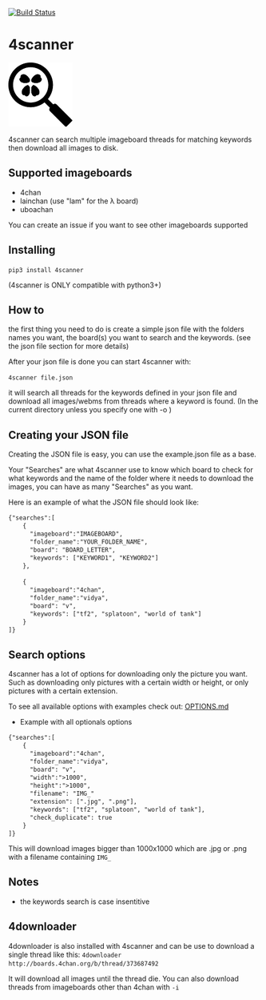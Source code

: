 [![Build Status](https://travis-ci.org/Lacsap-/4scanner.svg?branch=master)](https://travis-ci.org/Lacsap-/4scanner)
# 4scanner

![4scanner logo](logo/4scanner128.png)

4scanner can search multiple imageboard threads for matching keywords then download all images
to disk.

## Supported imageboards
- 4chan
- lainchan (use "lam" for the λ board)
- uboachan

You can create an issue if you want to see other imageboards supported

## Installing

``` pip3 install 4scanner ```

(4scanner is ONLY compatible with python3+)

## How to

the first thing you need to do is create a simple json file with the folders names
you want, the board(s) you want to search and the keywords.
(see the json file section for more details)

After your json file is done you can start 4scanner with:

``` 4scanner file.json ```

it will search all threads for the keywords defined in your json file and
download all images/webms from threads where a keyword is found. (In the current directory unless you specify one with -o )

## Creating your JSON file

Creating the JSON file is easy, you can use the example.json file as a base.

Your "Searches" are what 4scanner use to know which board to check for what keywords and the name of the folder where it needs to download the images, you can have as many "Searches" as you want.

Here is an example of what the JSON file should look like:
```
{"searches":[
    {
      "imageboard":"IMAGEBOARD",
      "folder_name":"YOUR_FOLDER_NAME",
      "board": "BOARD_LETTER",
      "keywords": ["KEYWORD1", "KEYWORD2"]
    },

    {
      "imageboard":"4chan",
      "folder_name":"vidya",
      "board": "v",
      "keywords": ["tf2", "splatoon", "world of tank"]
    }
]}
```

## Search options

4scanner has a lot of options for downloading only the picture you want. Such as downloading only pictures with a certain width or height, or only pictures with a certain extension.

To see all available options with examples check out: [OPTIONS.md](OPTIONS.md)

- Example with all optionals options
```
{"searches":[
    {
      "imageboard":"4chan",
      "folder_name":"vidya",
      "board": "v",
      "width":">1000",
      "height":">1000",
      "filename": "IMG_"
      "extension": [".jpg", ".png"],
      "keywords": ["tf2", "splatoon", "world of tank"],
      "check_duplicate": true
    }
]}
```

This will download images bigger than 1000x1000 which are .jpg or .png with a filename containing ``` IMG_ ```

## Notes

- the keywords search is case insentitive

## 4downloader

4downloader is also installed with 4scanner and can be use to download
a single thread like this:
``` 4downloader http://boards.4chan.org/b/thread/373687492 ```

It will download all images until the thread die.
You can also download threads from imageboards other than 4chan with ```-i```
